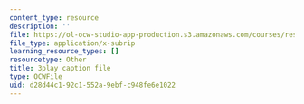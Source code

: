 ```yaml
---
content_type: resource
description: ''
file: https://ol-ocw-studio-app-production.s3.amazonaws.com/courses/res-18-006-calculus-revisited-single-variable-calculus-fall-2010/d28d44c192c1552a9ebfc948fe6e1022_-S5GwNe0xXg.vtt
file_type: application/x-subrip
learning_resource_types: []
resourcetype: Other
title: 3play caption file
type: OCWFile
uid: d28d44c1-92c1-552a-9ebf-c948fe6e1022
---
```

